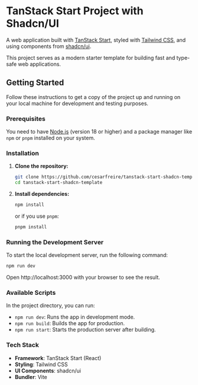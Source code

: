 # TanStack Start Project with Shadcn/UI

A web application built with [TanStack Start](https://tanstack.com/start/v0), styled with [Tailwind CSS](https://tailwindcss.com/), and using components from [shadcn/ui](https://ui.shadcn.com/).

This project serves as a modern starter template for building fast and type-safe web applications.

## Getting Started

Follow these instructions to get a copy of the project up and running on your local machine for development and testing purposes.

### Prerequisites

You need to have [Node.js](https://nodejs.org/) (version 18 or higher) and a package manager like `npm` or `pnpm` installed on your system.

### Installation

1.  **Clone the repository:**

    ```bash
    git clone https://github.com/cesarfreire/tanstack-start-shadcn-template.git
    cd tanstack-start-shadcn-template
    ```

2.  **Install dependencies:**
    ```bash
    npm install
    ```
    or if you use `pnpm`:
    ```bash
    pnpm install
    ```

### Running the Development Server

To start the local development server, run the following command:

```bash
npm run dev
```

Open http://localhost:3000 with your browser to see the result.

### Available Scripts

In the project directory, you can run:

- `npm run dev`: Runs the app in development mode.
- `npm run build`: Builds the app for production.
- `npm run start`: Starts the production server after building.

### Tech Stack

- **Framework**: TanStack Start (React)
- **Styling**: Tailwind CSS
- **UI Components**: shadcn/ui
- **Bundler**: Vite
